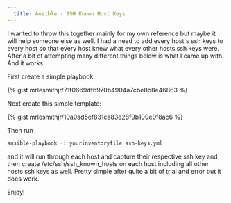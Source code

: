 ```yaml
---
  title: Ansible - SSH Known Host Keys
---
```


I wanted to throw this together mainly for my own reference but maybe it
will help someone else as well. I had a need to add every host's ssh
keys to every host so that every host knew what every other hosts ssh
keys were. After a bit of attempting many different things below is what
I came up with. And it works.

First create a simple playbook:

{% gist mrlesmithjr/71f0669dfb970b4904a7cbe8b8e46863 %}

Next create this simple template:

{% gist mrlesmithjr/10a0ad5ef831ca83e28f9b100e0f8ac6 %}

Then run

```bash
ansible-playbook -i yourinventoryfile ssh-keys.yml
```

and it will run through each host and capture their respective ssh key
and then create /etc/ssh/ssh_known_hosts on each host including all
other hosts ssh keys as well. Pretty simple after quite a bit of trial
and error but it does work.

Enjoy!
